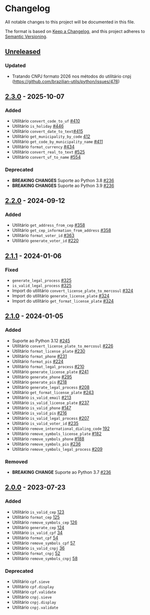 # Changelog

All notable changes to this project will be documented in this file.

The format is based on [Keep a Changelog](https://keepachangelog.com/en/1.0.0/),
and this project adheres to [Semantic Versioning](https://semver.org/spec/v2.0.0.html).

## [Unreleased]

### Updated

- Tratando CNPJ formato 2026 nos métodos do utilitário cnpj (https://github.com/brazilian-utils/python/issues/478)

## [2.3.0] - 2025-10-07

### Added

- Utilitário `convert_code_to_uf` [#410](https://github.com/brazilian-utils/brutils-python/pull/410)
- Utilitário `is_holiday` [#446](https://github.com/brazilian-utils/brutils-python/pull/446)
- Utilitário `convert_date_to_text`[#415](https://github.com/brazilian-utils/brutils-python/pull/415)
- Utilitário `get_municipality_by_code` [412](https://github.com/brazilian-utils/brutils-python/pull/412)
- Utilitário `get_code_by_municipality_name` [#411](https://github.com/brazilian-utils/brutils-python/pull/411)
- Utilitário `format_currency` [#434](https://github.com/brazilian-utils/brutils-python/pull/434)
- Utilitário `convert_real_to_text` [#525](https://github.com/brazilian-utils/brutils-python/pull/525)
- Utilitário `convert_uf_to_name` [#554](https://github.com/brazilian-utils/brutils-python/pull/554)

### Deprecated

- **BREAKING CHANGES** Suporte ao Python 3.8 [#236](https://github.com/brazilian-utils/brutils-python/pull/561)
- **BREAKING CHANGES** Suporte ao Python 3.9 [#236](https://github.com/brazilian-utils/brutils-python/pull/561)

## [2.2.0] - 2024-09-12

### Added

- Utilitário `get_address_from_cep` [#358](https://github.com/brazilian-utils/brutils-python/pull/358)
- Utilitário `get_cep_information_from_address` [#358](https://github.com/brazilian-utils/brutils-python/pull/358)
- Utilitário `format_voter_id` [#363](https://github.com/brazilian-utils/brutils-python/pull/363)
- Utilitário `generate_voter_id` [#220](https://github.com/brazilian-utils/brutils-python/pull/220)

## [2.1.1] - 2024-01-06

### Fixed

- `generate_legal_process` [#325](https://github.com/brazilian-utils/brutils-python/pull/325)
- `is_valid_legal_process` [#325](https://github.com/brazilian-utils/brutils-python/pull/325)
- Import do utilitário `convert_license_plate_to_mercosul` [#324](https://github.com/brazilian-utils/brutils-python/pull/324)
- Import do utilitário `generate_license_plate` [#324](https://github.com/brazilian-utils/brutils-python/pull/324)
- Import do utilitário `get_format_license_plate` [#324](https://github.com/brazilian-utils/brutils-python/pull/324)

## [2.1.0] - 2024-01-05

### Added

- Suporte ao Python 3.12 [#245](https://github.com/brazilian-utils/brutils-python/pull/245)
- Utilitário `convert_license_plate_to_mercosul` [#226](https://github.com/brazilian-utils/brutils-python/pull/226)
- Utilitário `format_license_plate` [#230](https://github.com/brazilian-utils/brutils-python/pull/230)
- Utilitário `format_phone` [#231](https://github.com/brazilian-utils/brutils-python/pull/231)
- Utilitário `format_pis` [#224](https://github.com/brazilian-utils/brutils-python/pull/224)
- Utilitário `format_legal_process` [#210](https://github.com/brazilian-utils/brutils-python/pull/210)
- Utilitário `generate_license_plate` [#241](https://github.com/brazilian-utils/brutils-python/pull/241)
- Utilitário `generate_phone` [#295](https://github.com/brazilian-utils/brutils-python/pull/295)
- Utilitário `generate_pis` [#218](https://github.com/brazilian-utils/brutils-python/pull/218)
- Utilitário `generate_legal_process` [#208](https://github.com/brazilian-utils/brutils-python/pull/208)
- Utilitário `get_format_license_plate` [#243](https://github.com/brazilian-utils/brutils-python/pull/243)
- Utilitário `is_valid_email` [#213](https://github.com/brazilian-utils/brutils-python/pull/213)
- Utilitário `is_valid_license_plate` [#237](https://github.com/brazilian-utils/brutils-python/pull/237)
- Utilitário `is_valid_phone` [#147](https://github.com/brazilian-utils/brutils-python/pull/147)
- Utilitário `is_valid_pis` [#216](https://github.com/brazilian-utils/brutils-python/pull/216)
- Utilitário `is_valid_legal_process` [#207](https://github.com/brazilian-utils/brutils-python/pull/207)
- Utilitário `is_valid_voter_id` [#235](https://github.com/brazilian-utils/brutils-python/pull/235)
- Utilitário `remove_international_dialing_code` [192](https://github.com/brazilian-utils/brutils-python/pull/192)
- Utilitário `remove_symbols_license_plate` [#182](https://github.com/brazilian-utils/brutils-python/pull/182)
- Utilitário `remove_symbols_phone` [#188](https://github.com/brazilian-utils/brutils-python/pull/188)
- Utilitário `remove_symbols_pis` [#236](https://github.com/brazilian-utils/brutils-python/pull/236)
- Utilitário `remove_symbols_legal_process` [#209](https://github.com/brazilian-utils/brutils-python/pull/209)

### Removed

- **BREAKING CHANGE** Suporte ao Python 3.7 [#236](https://github.com/brazilian-utils/brutils-python/pull/236)

## [2.0.0] - 2023-07-23

### Added

- Utilitário `is_valid_cep` [123](https://github.com/brazilian-utils/brutils-python/pull/123)
- Utilitário `format_cep` [125](https://github.com/brazilian-utils/brutils-python/pull/125)
- Utilitário `remove_symbols_cep` [126](https://github.com/brazilian-utils/brutils-python/pull/126)
- Utilitário `generate_cep` [124](https://github.com/brazilian-utils/brutils-python/pull/124)
- Utilitário `is_valid_cpf` [34](https://github.com/brazilian-utils/brutils-python/pull/34)
- Utilitário `format_cpf` [54](https://github.com/brazilian-utils/brutils-python/pull/54)
- Utilitário `remove_symbols_cpf` [57](https://github.com/brazilian-utils/brutils-python/pull/57)
- Utilitário `is_valid_cnpj` [36](https://github.com/brazilian-utils/brutils-python/pull/36)
- Utilitário `format_cnpj` [52](https://github.com/brazilian-utils/brutils-python/pull/52)
- Utilitário `remove_symbols_cnpj` [58](https://github.com/brazilian-utils/brutils-python/pull/58)

### Deprecated

- Utilitário `cpf.sieve`
- Utilitário `cpf.display`
- Utilitário `cpf.validate`
- Utilitário `cnpj.sieve`
- Utilitário `cnpj.display`
- Utilitário `cnpj.validate`

[Unreleased]: https://github.com/brazilian-utils/brutils-python/compare/v2.3.0...HEAD
[2.3.0]: https://github.com/brazilian-utils/brutils-python/releases/tag/v2.3.0
[2.2.0]: https://github.com/brazilian-utils/brutils-python/releases/tag/v2.2.0
[2.1.1]: https://github.com/brazilian-utils/brutils-python/releases/tag/v2.1.1
[2.1.0]: https://github.com/brazilian-utils/brutils-python/releases/tag/v2.1.0
[2.0.0]: https://github.com/brazilian-utils/brutils-python/releases/tag/v2.0.0
